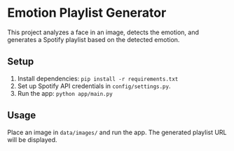 # Emotion Playlist Generator

This project analyzes a face in an image, detects the emotion, and generates a Spotify playlist based on the detected emotion.

## Setup
1. Install dependencies: `pip install -r requirements.txt`
2. Set up Spotify API credentials in `config/settings.py`.
3. Run the app: `python app/main.py`

## Usage
Place an image in `data/images/` and run the app. The generated playlist URL will be displayed.